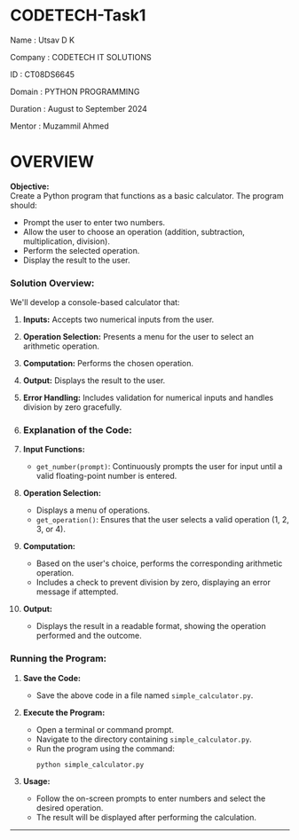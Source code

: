 # CODETECH-Task1

Name : Utsav D K

Company : CODETECH IT SOLUTIONS

ID : CT08DS6645

Domain : PYTHON PROGRAMMING

Duration : August to September 2024

Mentor :  Muzammil Ahmed

# OVERVIEW 

**Objective:**  
Create a Python program that functions as a basic calculator. The program should:
- Prompt the user to enter two numbers.
- Allow the user to choose an operation (addition, subtraction, multiplication, division).
- Perform the selected operation.
- Display the result to the user.

### **Solution Overview:**

We'll develop a console-based calculator that:
1. **Inputs:** Accepts two numerical inputs from the user.
2. **Operation Selection:** Presents a menu for the user to select an arithmetic operation.
3. **Computation:** Performs the chosen operation.
4. **Output:** Displays the result to the user.
5. **Error Handling:** Includes validation for numerical inputs and handles division by zero gracefully.

6. ### **Explanation of the Code:**

1. **Input Functions:**
   - `get_number(prompt)`: Continuously prompts the user for input until a valid floating-point number is entered.

2. **Operation Selection:**
   - Displays a menu of operations.
   - `get_operation()`: Ensures that the user selects a valid operation (1, 2, 3, or 4).

3. **Computation:**
   - Based on the user's choice, performs the corresponding arithmetic operation.
   - Includes a check to prevent division by zero, displaying an error message if attempted.

4. **Output:**
   - Displays the result in a readable format, showing the operation performed and the outcome.

### **Running the Program:**

1. **Save the Code:**
   - Save the above code in a file named `simple_calculator.py`.

2. **Execute the Program:**
   - Open a terminal or command prompt.
   - Navigate to the directory containing `simple_calculator.py`.
   - Run the program using the command:
     ```
     python simple_calculator.py
     ```

3. **Usage:**
   - Follow the on-screen prompts to enter numbers and select the desired operation.
   - The result will be displayed after performing the calculation.

---


